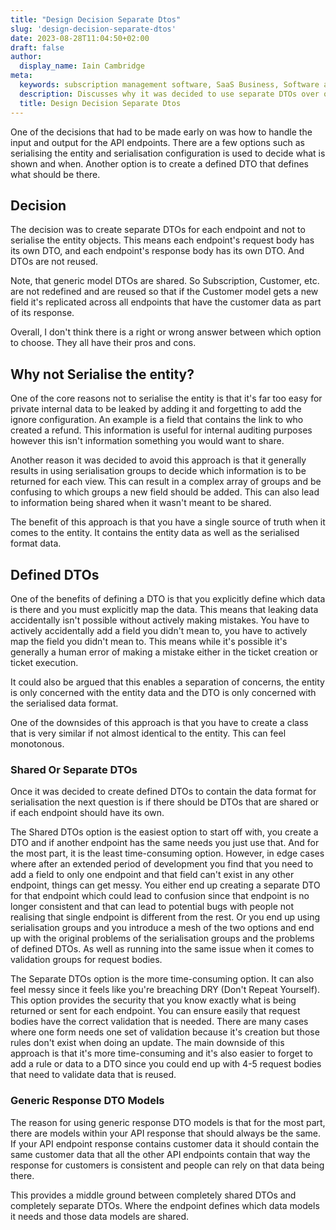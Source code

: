```yaml
---
title: "Design Decision Separate Dtos"
slug: 'design-decision-separate-dtos'
date: 2023-08-28T11:04:50+02:00
draft: false
author:
  display_name: Iain Cambridge
meta:
  keywords: subscription management software, SaaS Business, Software as a Service, BillaBear
  description: Discusses why it was decided to use separate DTOs over other options
  title: Design Decision Separate Dtos
---
```

One of the decisions that had to be made early on was how to handle the input and output for the API endpoints. There are a few options such as serialising the entity and serialisation configuration is used to decide what is shown and when. Another option is to create a defined DTO that defines what should be there.

## Decision

The decision was to create separate DTOs for each endpoint and not to serialise the entity objects. This means each endpoint's request body has its own DTO, and each endpoint's response body has its own DTO. And DTOs are not reused.

Note, that generic model DTOs are shared. So Subscription, Customer, etc. are not redefined and are reused so that if the Customer model gets a new field it's replicated across all endpoints that have the customer data as part of its response.

Overall, I don't think there is a right or wrong answer between which option to choose. They all have their pros and cons.

## Why not Serialise the entity?

One of the core reasons not to serialise the entity is that it's far too easy for private internal data to be leaked by adding it and forgetting to add the ignore configuration. An example is a field that contains the link to who created a refund. This information is useful for internal auditing purposes however this isn't information something you would want to share.

Another reason it was decided to avoid this approach is that it generally results in using serialisation groups to decide which information is to be returned for each view. This can result in a complex array of groups and be confusing to which groups a new field should be added. This can also lead to information being shared when it wasn't meant to be shared.

The benefit of this approach is that you have a single source of truth when it comes to the entity. It contains the entity data as well as the serialised format data.

## Defined DTOs

One of the benefits of defining a DTO is that you explicitly define which data is there and you must explicitly map the data. This means that leaking data accidentally isn't possible without actively making mistakes. You have to actively accidentally add a field you didn't mean to, you have to actively map the field you didn't mean to. This means while it's possible it's generally a human error of making a mistake either in the ticket creation or ticket execution.

It could also be argued that this enables a separation of concerns, the entity is only concerned with the entity data and the DTO is only concerned with the serialised data format.

One of the downsides of this approach is that you have to create a class that is very similar if not almost identical to the entity. This can feel monotonous.

### Shared Or Separate DTOs

Once it was decided to create defined DTOs to contain the data format for serialisation the next question is if there should be DTOs that are shared or if each endpoint should have its own. 

The Shared DTOs option is the easiest option to start off with, you create a DTO and if another endpoint has the same needs you just use that. And for the most part, it is the least time-consuming option. However, in edge cases where after an extended period of development you find that you need to add a field to only one endpoint and that field can't exist in any other endpoint, things can get messy. You either end up creating a separate DTO for that endpoint which could lead to confusion since that endpoint is no longer consistent and that can lead to potential bugs with people not realising that single endpoint is different from the rest. Or you end up using serialisation groups and you introduce a mesh of the two options and end up with the original problems of the serialisation groups and the problems of defined DTOs. As well as running into the same issue when it comes to validation groups for request bodies.

The Separate DTOs option is the more time-consuming option. It can also feel messy since it feels like you're breaching DRY (Don't Repeat Yourself). This option provides the security that you know exactly what is being returned or sent for each endpoint. You can ensure easily that request bodies have the correct validation that is needed. There are many cases where one form needs one set of validation because it's creation but those rules don't exist when doing an update. The main downside of this approach is that it's more time-consuming and it's also easier to forget to add a rule or data to a DTO since you could end up with 4-5 request bodies that need to validate data that is reused.  

### Generic Response DTO Models

The reason for using generic response DTO models is that for the most part, there are models within your API response that should always be the same. If your API endpoint response contains customer data it should contain the same customer data that all the other API endpoints contain that way the response for customers is consistent and people can rely on that data being there. 

This provides a middle ground between completely shared DTOs and completely separate DTOs. Where the endpoint defines which data models it needs and those data models are shared.

